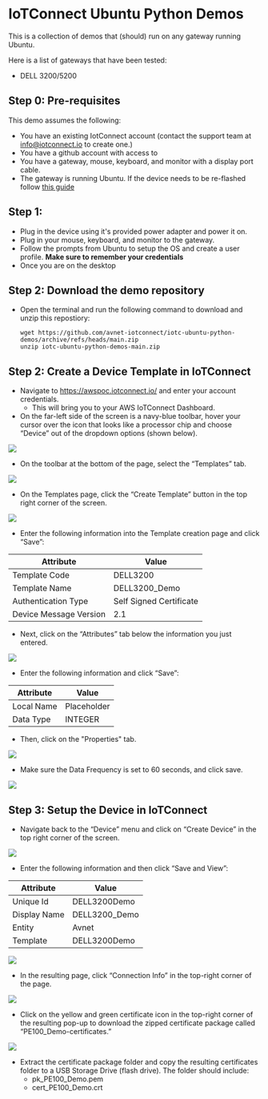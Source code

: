 # IoTConnect Ubuntu Python Demos

This is a collection of demos that (should) run on any gateway running Ubuntu. 

Here is a list of gateways that have been tested:
* DELL 3200/5200


## Step 0: Pre-requisites
This demo assumes the following:
* You have an existing IotConnect account (contact the support team at info@iotconnect.io to create one.) 
* You have a github account with access to 
* You have a gateway, mouse, keyboard, and monitor with a display port cable.
* The gateway is running Ubuntu. If the device needs to be re-flashed follow [this guide](https://www.dell.com/support/manuals/en-do/dell-edge-gateway-3200/egw-3200-software-users-guide/create-bootable-usb-stick-for-restore?guid=guid-6ec73f04-322f-4795-88fa-dea90eb9e8bb&lang=en-us)

## Step 1: 
* Plug in the device using it's provided power adapter and power it on.
* Plug in your mouse, keyboard, and monitor to the gateway.
* Follow the prompts from Ubuntu to setup the OS and create a user profile. **Make sure to remember your credentials**
* Once you are on the desktop 

## Step 2: Download the demo repository
* Open the terminal and run the following command to download and unzip this repostiory:

      wget https://github.com/avnet-iotconnect/iotc-ubuntu-python-demos/archive/refs/heads/main.zip
      unzip iotc-ubuntu-python-demos-main.zip
  

## Step 2: Create a Device Template in IoTConnect
* Navigate to https://awspoc.iotconnect.io/ and enter your account credentials.
   * This will bring you to your AWS IoTConnect Dashboard.
* On the far-left side of the screen is a navy-blue toolbar, hover your cursor over the icon that looks like a processor chip and choose “Device” out of the dropdown options (shown below). 

<img src=".//media/image1.png"/>

* On the toolbar at the bottom of the page, select the “Templates” tab.

<img src=".//media/image2.png"/>

* On the Templates page, click the “Create Template” button in the top right corner of the screen. 

<img src=".//media/image3.png"/>

* Enter the following information into the Template creation page and click “Save”:

| Attribute              | Value                   |
| ---------------------- | ----------------------- |
| Template Code          | DELL3200                |
| Template Name          | DELL3200_Demo           |
| Authentication Type    | Self Signed Certificate |
| Device Message Version | 2.1                     |

* Next, click on the “Attributes” tab below the information you just entered.

<img src=".//media/image4.png"/>
 
* Enter the following information and click “Save”:

| Attribute  | Value       |
| ---------- | ----------- |
| Local Name | Placeholder |
| Data Type  | INTEGER     |

* Then, click on the "Properties" tab.

<img src=".//media/image11.png"/>

* Make sure the Data Frequency is set to 60 seconds, and click save.

<img src=".//media/image12.png"/>

## Step 3: Setup the Device in IoTConnect
* Navigate back to the “Device” menu and click on “Create Device” in the top right corner of the screen.

<img src=".//media/image5.png"/>

* Enter the following information and then click “Save and View”:
  
| Attribute    | Value         |
| ------------ | ------------- |
| Unique Id    | DELL3200Demo  |
| Display Name | DELL3200_Demo |
| Entity       | Avnet         |
| Template     | DELL3200Demo  |
 
<img src=".//media/image6.png"/>

* In the resulting page, click “Connection Info” in the top-right corner of the page.

<img src=".//media/image7.png"/>

* Click on the yellow and green certificate icon in the top-right corner of the resulting pop-up to download the zipped certificate package called “PE100_Demo-certificates.”

<img src=".//media/image8.png"/>

* Extract the certificate package folder and copy the resulting certificates folder to a USB Storage Drive (flash drive). The folder should include:
   * pk_PE100_Demo.pem
   * cert_PE100_Demo.crt